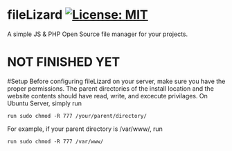 # fileLizard [![License: MIT](https://img.shields.io/badge/License-MIT-yellow.svg)](/LICENSE)
A simple JS & PHP Open Source file manager for your projects.





<h1>NOT FINISHED YET</h1>

#Setup
Before configuring fileLizard on your server, make sure you have the proper permissions. The parent directories of the install location and the website contents should have read, write, and excecute privilages. On Ubuntu Server, simply run 

```
run sudo chmod -R 777 /your/parent/directory/
```

For example, if your parent directory is /var/www/, run

```
run sudo chmod -R 777 /var/www/
```
